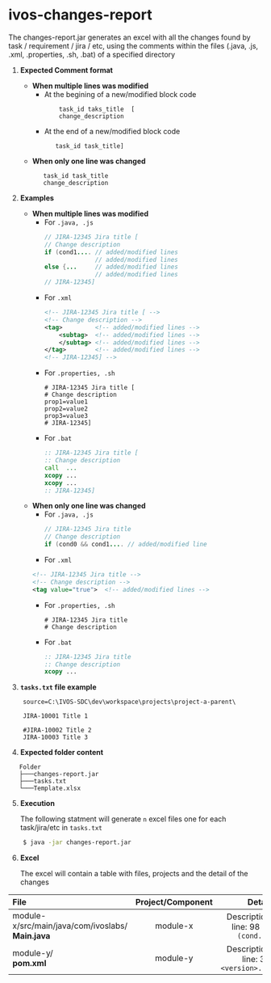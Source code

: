 # ivos-changes-report

The changes-report.jar generates an excel with all the changes found by task / requirement / jira / etc, using the comments within the files (.java, .js, .xml, .properties, .sh, .bat) of a specified directory



1. **Expected Comment format**
     - **When multiple lines was modified**
       - At the begining of a new/modified block code
         ```
             task_id taks_title  [
             change_description
         ```
        - At the end of a new/modified block code
          ```
             task_id task_title]
            ```
     - **When only one line was changed**
         ```
            task_id task_title
            change_description
         ```
        
2. **Examples**         
     - **When multiple lines was modified**
       - For `.java, .js` 
         ```JAVA    
         // JIRA-12345 Jira title [
         // Change description
         if (cond1.... // added/modified lines 
                       // added/modified lines 
         else {...     // added/modified lines 
                       // added/modified lines 
         // JIRA-12345]
         ```
       - For `.xml`     
         ```xml    
         <!-- JIRA-12345 Jira title [ -->
         <!-- Change description -->
         <tag>         <!-- added/modified lines -->
             <subtag>  <!-- added/modified lines -->
             </subtag> <!-- added/modified lines -->
         </tag>        <!-- added/modified lines -->
         <!-- JIRA-12345] -->
          ```
       - For `.properties, .sh`  
         ```properties    
         # JIRA-12345 Jira title [
         # Change description
         prop1=value1
         prop2=value2
         prop3=value3
         # JIRA-12345]
         ```
       - For `.bat` 
         ```bat    
         :: JIRA-12345 Jira title [
         :: Change description
         call  ...
         xcopy ...
         xcopy ...
         :: JIRA-12345]
         ```
     - **When only one line was changed**
       - For `.java, .js` 
         ```JAVA     
         // JIRA-12345 Jira title 
         // Change description
         if (cond0 && cond1.... // added/modified line
         ```
        - For `.xml`     
         ```xml    
         <!-- JIRA-12345 Jira title -->
         <!-- Change description -->
         <tag value="true">  <!-- added/modified lines -->
          ```
       - For `.properties, .sh`  
         ```properties    
         # JIRA-12345 Jira title 
         # Change description
         ```
       - For `.bat` 
         ```bat    
         :: JIRA-12345 Jira title 
         :: Change description
         xcopy ...
         ```
    
    
3. **`tasks.txt` file example**

```properties
    source=C:\IVOS-SDC\dev\workspace\projects\project-a-parent\

    JIRA-10001 Title 1

    #JIRA-10002 Title 2
    JIRA-10003 Title 3
```

4. **Expected folder content**
   
```  
   Folder 
   ├───changes-report.jar
   ├───tasks.txt
   └───Template.xlsx
```  
    


5. **Execution**
   
   The following statment will generate `n` excel files one for each task/jira/etc in `tasks.txt`
```bash
    $ java -jar changes-report.jar
```

6. **Excel**

   The excel will contain a table with files, projects and the detail of the changes

|                           File                                 | Project/Component   |   Detail        |
| :---                                                           |     :---:           |          ---:   |
| module-x/src/main/java/com/ivoslabs/<br>**Main.java**   | module-x | Description<br> line: 98 `if (cond...`  |
| module-y/<br>**pom.xml**                                | module-y | Description<br> line: 32 `<version>...` |




